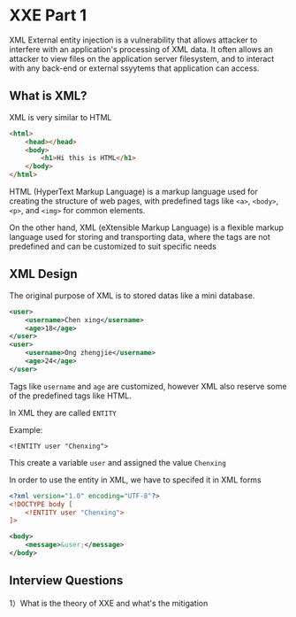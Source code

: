# XXE Part 1

XML External entity injection is a vulnerability that allows attacker to interfere with an application's processing of XML data. It often allows an attacker to view files on the application server filesystem, and to interact with any back-end or external ssyytems that application can access.

## What is XML?

XML is very similar to HTML

```html
<html>
    <head></head>
    <body>
        <h1>Hi this is HTML</h1>
    </body>
</html>
```

HTML (HyperText Markup Language) is a markup language used for creating the structure of web pages, with predefined tags like `<a>`, `<body>`, `<p>`, and `<img>` for common elements.&#x20;

On the other hand, XML (eXtensible Markup Language) is a flexible markup language used for storing and transporting data, where the tags are not predefined and can be customized to suit specific needs

## XML Design

The original purpose of XML is to stored datas like a mini database.

```xml
<user>
    <username>Chen xing</username>
    <age>18</age>
</user>
<user>
    <username>Ong zhengjie</username>
    <age>24</age>
</user>
```

Tags like `username` and `age` are customized, however XML also reserve some of the predefined tags like HTML.

In XML they are called `ENTITY`

Example:

```
<!ENTITY user "Chenxing">
```

This create a variable `user` and assigned the value `Chenxing`

In order to use the entity in XML, we have to specifed it in XML forms

```xml
<?xml version="1.0" encoding="UTF-8"?>
<!DOCTYPE body [
    <!ENTITY user "Chenxing">
]>

<body>
    <message>&user;</message>
</body>
```

## Interview Questions

1）What is the theory of XXE and what's the mitigation

